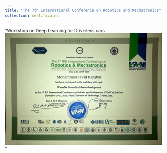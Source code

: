 ```yaml
---
title: "The 7th International Conference on Robotics and Mechatronics"
collection: certificates
---
```


"Workshop on Deep Learning for Driverless cars<br/><img src='/images/C1.jpg'>"
